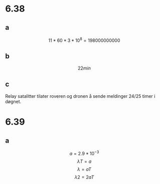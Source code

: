 # 6.38

## a

$$11 * 60 * 3 * 10^8 = 198000000000$$

## b

$$22min$$

## c

Relay satalitter tilater roveren og dronen å sende meldinger 24/25 timer i døgnet.

# 6.39

## a

$$a=2.9*10^{-3}$$
$$\lambda T = a$$
$$\lambda = a T$$
$$\lambda2 = 2 a T$$
